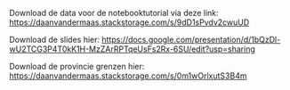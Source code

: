 Download de data voor de notebooktutorial via deze link:
https://daanvandermaas.stackstorage.com/s/9dD1sPvdv2cwuUD

Download de slides hier:
https://docs.google.com/presentation/d/1bQzDl-wU2TCG3P4T0kK1H-MzZArRPTqeUsFs2Rx-6SU/edit?usp=sharing

Download de provincie grenzen hier:
https://daanvandermaas.stackstorage.com/s/0m1wOrlxutS3B4m
